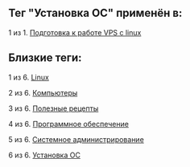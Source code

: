 ## Тег "Установка ОС" применён в:

1 из 1. [Подготовка к работе VPS с linux](../Компьютеры%20и%20софт/Linux/Подготовка%20к%20работе%20VPS%20с%20linux.md)

## Близкие теги:

1 из 6. [Linux](./linux.md)

2 из 6. [Компьютеры](./компьютеры.md)

3 из 6. [Полезные рецепты](./полезные%20рецепты.md)

4 из 6. [Программное обеспечение](./программное%20обеспечение.md)

5 из 6. [Системное администрирование](./системное%20администрирование.md)

6 из 6. [Установка ОС](./установка%20ос.md)


